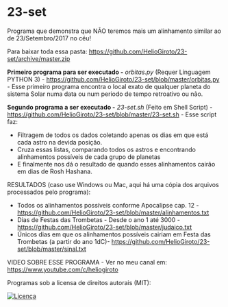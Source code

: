 # 23-set
Programa que demonstra que NÃO teremos mais um alinhamento similar ao de 23/Setembro/2017 no céu!

Para baixar toda essa pasta: https://github.com/HelioGiroto/23-set/archive/master.zip

**Primeiro programa para ser executado -** *orbitas.py* 
(Requer Linguagem PYTHON 3) - https://github.com/HelioGiroto/23-set/blob/master/orbitas.py - 
Esse primeiro programa encontra o local exato de qualquer planeta do sistema Solar numa data ou num periodo de tempo retroativo ou não.

**Segundo programa a ser executado -** *23-set.sh* 
(Feito em Shell Script) - https://github.com/HelioGiroto/23-set/blob/master/23-set.sh - 
Esse script faz:
  - Filtragem de todos os dados coletando apenas os dias em que está cada astro na devida posição.
  - Cruza essas listas, comparando todos os astros e encontrando alinhamentos possíveis de cada grupo de planetas
  - E finalmente nos dá o resultado de quando esses alinhamentos cairão em dias de Rosh Hashana.


RESULTADOS (caso use Windows ou Mac, aqui há uma cópia dos arquivos processados pelo programa):
- Todos os alinhamentos possíveis conforme Apocalipse cap. 12 - https://github.com/HelioGiroto/23-set/blob/master/alinhamentos.txt
- Dias de Festas das Trombetas - Desde o ano 1 até 3000 - https://github.com/HelioGiroto/23-set/blob/master/judaico.txt
- Únicos dias em que os alinhamentos possíveis cairiam em Festa das Trombetas (a partir do ano 1dC)- https://github.com/HelioGiroto/23-set/blob/master/sinal.txt

VIDEO SOBRE ESSE PROGRAMA - Ver no meu canal em: https://www.youtube.com/c/heliogiroto

Programas sob a licensa de direitos autorais (MIT):

<a href="https://github.com/HelioGiroto/23-set/blob/master/LICENSE" target="_blank"><img src="https://img.shields.io/badge/license-MIT-blue.svg?style=flat-square" alt="Licença"></a> 
